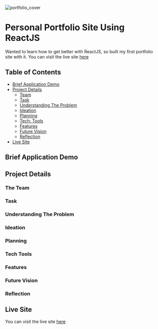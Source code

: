 ![portfolio_cover](https://user-images.githubusercontent.com/91844917/169305985-6e1eaea9-5fe9-4574-981a-4254a6fb0220.png)

# Personal Portfolio Site Using ReactJS

Wanted to learn how to get better with ReactJS, so built my first portfolio site with it. You can visit the live site [here](thuan-dev-portfolio-v1.netlify.app/.)

## Table of Contents

- [Brief Application Demo](#brief-application-demo)
- [Project Details](#project-details)<br>
    - [Team](#the-team)<br>
    - [Task](#task)<br>
    - [Understanding The Problem](#understanding-the-problem)
    - [Ideation](#ideation)
    - [Planning](#planning)
    - [Tech: Tools](#tech-tools)
    - [Features](#features)
    - [Future Vision](#future-vision)
    - [Reflection](#reflection)
- [Live Site](#live-site)

## Brief Application Demo

## Project Details

### The Team

### Task

### Understanding The Problem

### Ideation

### Planning

### Tech Tools

### Features

### Future Vision

### Reflection

## Live Site
You can visit the live site [here](thuan-dev-portfolio-v1.netlify.app/.)
